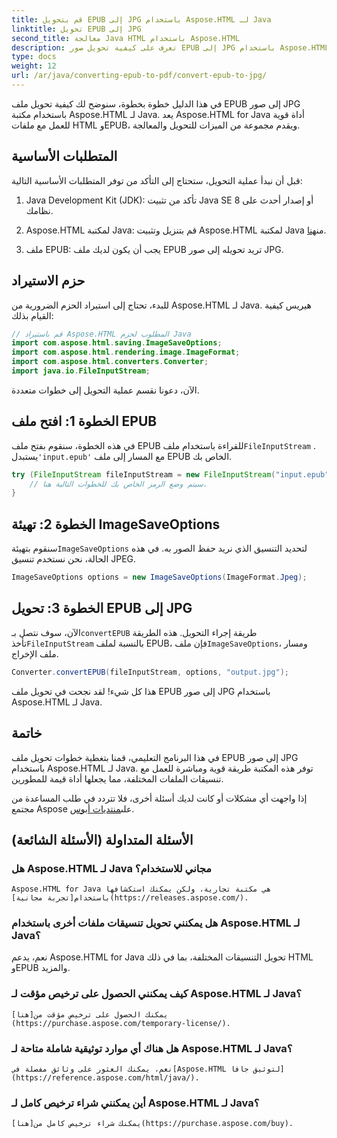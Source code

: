 ```yaml
---
title: قم بتحويل EPUB إلى JPG باستخدام Aspose.HTML لـ Java
linktitle: تحويل EPUB إلى JPG
second_title: معالجة Java HTML باستخدام Aspose.HTML
description: تعرف على كيفية تحويل صور EPUB إلى JPG باستخدام Aspose.HTML لـ Java. اتبع دليلنا خطوة بخطوة للتحويل السلس.
type: docs
weight: 12
url: /ar/java/converting-epub-to-pdf/convert-epub-to-jpg/
---
```


في هذا الدليل خطوة بخطوة، سنوضح لك كيفية تحويل ملف EPUB إلى صور JPG باستخدام مكتبة Aspose.HTML لـ Java. يعد Aspose.HTML for Java أداة قوية للعمل مع ملفات HTML وEPUB، ويقدم مجموعة من الميزات للتحويل والمعالجة.

## المتطلبات الأساسية

قبل أن نبدأ عملية التحويل، ستحتاج إلى التأكد من توفر المتطلبات الأساسية التالية:

1. Java Development Kit (JDK): تأكد من تثبيت Java SE 8 أو إصدار أحدث على نظامك.

2.  Aspose.HTML لمكتبة Java: قم بتنزيل وتثبيت Aspose.HTML لمكتبة Java من[هنا](https://releases.aspose.com/html/java/).

3. ملف EPUB: يجب أن يكون لديك ملف EPUB تريد تحويله إلى صور JPG.

## حزم الاستيراد

للبدء، تحتاج إلى استيراد الحزم الضرورية من Aspose.HTML لـ Java. هيريس كيفية القيام بذلك:

```java
// قم باستيراد Aspose.HTML المطلوب لحزم Java
import com.aspose.html.saving.ImageSaveOptions;
import com.aspose.html.rendering.image.ImageFormat;
import com.aspose.html.converters.Converter;
import java.io.FileInputStream;
```

الآن، دعونا نقسم عملية التحويل إلى خطوات متعددة.

## الخطوة 1: افتح ملف EPUB

 في هذه الخطوة، سنقوم بفتح ملف EPUB للقراءة باستخدام ملف`FileInputStream` . يستبدل`'input.epub'` مع المسار إلى ملف EPUB الخاص بك.

```java
try (FileInputStream fileInputStream = new FileInputStream("input.epub")) {
    // سيتم وضع الرمز الخاص بك للخطوات التالية هنا.
}
```

## الخطوة 2: تهيئة ImageSaveOptions

سنقوم بتهيئة`ImageSaveOptions` لتحديد التنسيق الذي نريد حفظ الصور به. في هذه الحالة، نحن نستخدم تنسيق JPEG.

```java
ImageSaveOptions options = new ImageSaveOptions(ImageFormat.Jpeg);
```

## الخطوة 3: تحويل EPUB إلى JPG

 الآن، سوف نتصل بـ`convertEPUB` طريقة إجراء التحويل. هذه الطريقة تأخذ`FileInputStream` بالنسبة لملف EPUB، فإن ملف`ImageSaveOptions`، ومسار ملف الإخراج.

```java
Converter.convertEPUB(fileInputStream, options, "output.jpg");
```

هذا كل شيء! لقد نجحت في تحويل ملف EPUB إلى صور JPG باستخدام Aspose.HTML لـ Java.

## خاتمة

في هذا البرنامج التعليمي، قمنا بتغطية خطوات تحويل ملف EPUB إلى صور JPG باستخدام Aspose.HTML لـ Java. توفر هذه المكتبة طريقة قوية ومباشرة للعمل مع تنسيقات الملفات المختلفة، مما يجعلها أداة قيمة للمطورين.

 إذا واجهت أي مشكلات أو كانت لديك أسئلة أخرى، فلا تتردد في طلب المساعدة من مجتمع Aspose على[منتديات أبوس](https://forum.aspose.com/).

## الأسئلة المتداولة (الأسئلة الشائعة)

### هل Aspose.HTML لـ Java مجاني للاستخدام؟
    Aspose.HTML for Java هي مكتبة تجارية، ولكن يمكنك استكشافها باستخدام[تجربة مجانية](https://releases.aspose.com/).

### هل يمكنني تحويل تنسيقات ملفات أخرى باستخدام Aspose.HTML لـ Java؟
   نعم، يدعم Aspose.HTML for Java تحويل التنسيقات المختلفة، بما في ذلك HTML وEPUB والمزيد.

### كيف يمكنني الحصول على ترخيص مؤقت لـ Aspose.HTML لـ Java؟
    يمكنك الحصول على ترخيص مؤقت من[هنا](https://purchase.aspose.com/temporary-license/).

### هل هناك أي موارد توثيقية شاملة متاحة لـ Aspose.HTML لـ Java؟
    نعم، يمكنك العثور على وثائق مفصلة في[Aspose.HTML لتوثيق جافا](https://reference.aspose.com/html/java/).

### أين يمكنني شراء ترخيص كامل لـ Aspose.HTML لـ Java؟
    يمكنك شراء ترخيص كامل من[هنا](https://purchase.aspose.com/buy).

